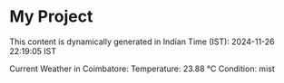 # My Project

This content is dynamically generated in Indian Time (IST): 2024-11-26 22:19:05 IST


Current Weather in Coimbatore:
Temperature: 23.88 °C
Condition: mist
